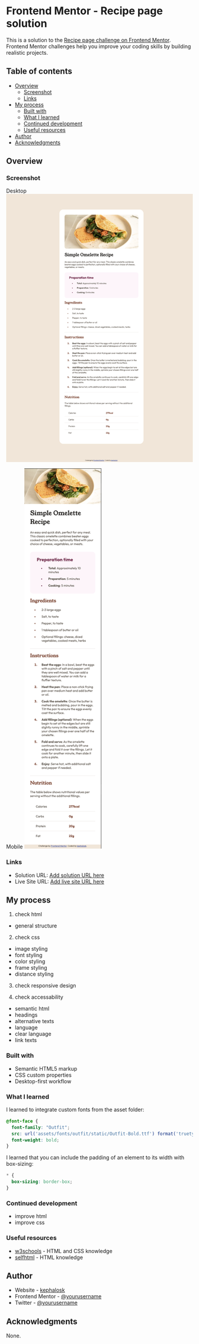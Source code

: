 # Frontend Mentor - Recipe page solution

This is a solution to the [Recipe page challenge on Frontend Mentor](https://www.frontendmentor.io/challenges/recipe-page-KiTsR8QQKm). Frontend Mentor challenges help you improve your coding skills by building realistic projects. 

## Table of contents

- [Overview](#overview)
  - [Screenshot](#screenshot)
  - [Links](#links)
- [My process](#my-process)
  - [Built with](#built-with)
  - [What I learned](#what-i-learned)
  - [Continued development](#continued-development)
  - [Useful resources](#useful-resources)
- [Author](#author)
- [Acknowledgments](#acknowledgments)


## Overview

### Screenshot

Desktop 
![Desktop](./screenshot_desktop.png)

Mobile
![Mobile](./screenshot_mobile.png)

### Links

- Solution URL: [Add solution URL here](https://github.com/kephalosk/recipe-page-main)
- Live Site URL: [Add live site URL here](https://your-live-site-url.com)

## My process

1. check html 
* general structure

2. check css
* image styling
* font styling
* color styling
* frame styling
* distance styling

3. check responsive design


4. check accessability
* semantic html
* headings
* alternative texts
* language
* clear language
* link texts

### Built with

- Semantic HTML5 markup
- CSS custom properties
- Desktop-first workflow

### What I learned

I learned to integrate custom fonts from the asset folder:
```css
@font-face {
  font-family: "Outfit";
  src: url('assets/fonts/outfit/static/Outfit-Bold.ttf') format('truetype');
  font-weight: bold;
}
```

I learned that you can include the padding of an element to its width with box-sizing:
```css
* {
  box-sizing: border-box;
}
```

### Continued development

* improve html
* improve css

### Useful resources

- [w3schools](https://www.w3schools.com/) - HTML and CSS knowledge
- [selfhtml](https://wiki.selfhtml.org/wiki/HTML) - HTML knowledge

## Author

- Website - [kephalosk](https://easywebpath.com)
- Frontend Mentor - [@yourusername](https://www.frontendmentor.io/profile/yourusername)
- Twitter - [@yourusername](https://www.twitter.com/yourusername)

## Acknowledgments

None.